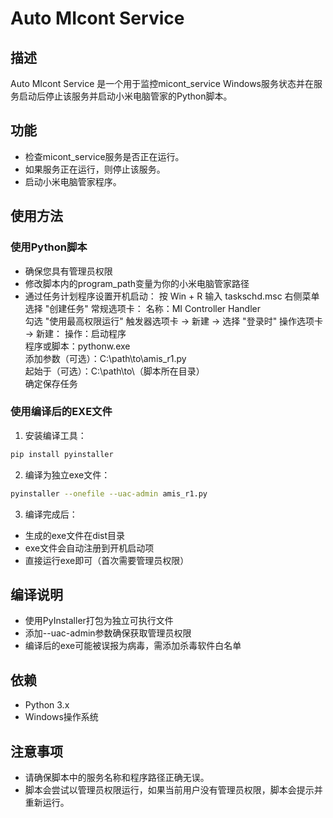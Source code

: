 # Auto MIcont Service

## 描述
Auto MIcont Service 是一个用于监控micont_service Windows服务状态并在服务启动后停止该服务并启动小米电脑管家的Python脚本。

## 功能
- 检查micont_service服务是否正在运行。
- 如果服务正在运行，则停止该服务。
- 启动小米电脑管家程序。

## 使用方法

### 使用Python脚本
- 确保您具有管理员权限
- 修改脚本内的program_path变量为你的小米电脑管家路径
- 通过任务计划程序设置开机启动：
按 Win + R 输入 taskschd.msc
右侧菜单选择 "创建任务"
常规选项卡：
名称：MI Controller Handler  
勾选 "使用最高权限运行"
触发器选项卡 → 新建 → 选择 "登录时"
操作选项卡 → 新建：
操作：启动程序  
程序或脚本：pythonw.exe  
添加参数（可选）：C:\path\to\amis_r1.py  
起始于（可选）：C:\path\to\（脚本所在目录）  
确定保存任务

### 使用编译后的EXE文件
1. 安装编译工具：
```bash
pip install pyinstaller
```

2. 编译为独立exe文件：
```bash
pyinstaller --onefile --uac-admin amis_r1.py
```

3. 编译完成后：
- 生成的exe文件在dist目录
- exe文件会自动注册到开机启动项
- 直接运行exe即可（首次需要管理员权限）

## 编译说明
- 使用PyInstaller打包为独立可执行文件
- 添加--uac-admin参数确保获取管理员权限
- 编译后的exe可能被误报为病毒，需添加杀毒软件白名单

## 依赖
- Python 3.x
- Windows操作系统

## 注意事项
- 请确保脚本中的服务名称和程序路径正确无误。
- 脚本会尝试以管理员权限运行，如果当前用户没有管理员权限，脚本会提示并重新运行。
